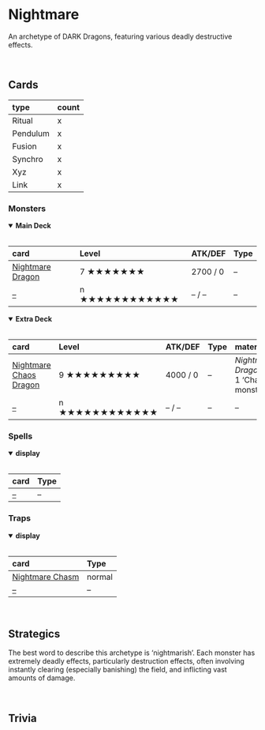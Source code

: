 # Nightmare

An archetype of DARK Dragons, featuring various deadly destructive effects.


<br>


## Cards

| type | count |
| :--- | :---- |
| Ritual | x |
| Pendulum | x |
| Fusion | x |
| Synchro | x |
| Xyz | x |
| Link | x |

### Monsters

<details open>
  <summary> <b> Main Deck </b> </summary> <br>

| card | Level | ATK/DEF | Type |
| :--- | :---- | :------ | :--- |
| [Nightmare Dragon](../cards/monsters/standard/Nightmare%20Dragon.md) | 7 ★★★★★★★ | 2700 / 0 | – |
| [–](../cards/monsters/standard/–.md) | n ★★★★★★★★★★★★ | – / – | – |

</details>

<details open>
  <summary> <b> Extra Deck </b> </summary> <br>

| card | Level | ATK/DEF | Type | material |
| :--- | :---- | :------ | :--- | :------- |
| [Nightmare Chaos Dragon](../cards/monsters/–/Nightmare%20Chaos%20Dragon.md) | 9 ★★★★★★★★★ | 4000 / 0 | – | *Nightmare Dragon* + 1 ‘Chaos’ monster |
| [–](../cards/monsters/–/–.md) | n ★★★★★★★★★★★★ | – / – | – | – |

</details>

### Spells

<details open>
  <summary> <b> display </b> </summary> <br>

| card | Type |
| :--- | :--- |
| [–](../cards/spells/–.md) | – |

</details>

### Traps

<details open>
  <summary> <b> display </b> </summary> <br>

| card | Type |
| :--- | :--- |
| [Nightmare Chasm](../cards/traps/Nightmare%20Chasm.md) | normal |
| [–](../cards/traps/–.md) | – |

</details>


<br>


## Strategics

The best word to describe this archetype is ‘nightmarish’. Each monster has extremely deadly effects, particularly destruction effects, often involving instantly clearing (especially banishing) the field, and inflicting vast amounts of damage.


<br>


## Trivia
